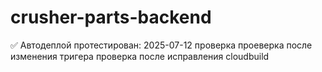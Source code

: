 # crusher-parts-backend
 ✅ Автодеплой протестирован: 2025-07-12
проверка
проеверка после изменения тригера
проверка после исправления cloudbuild